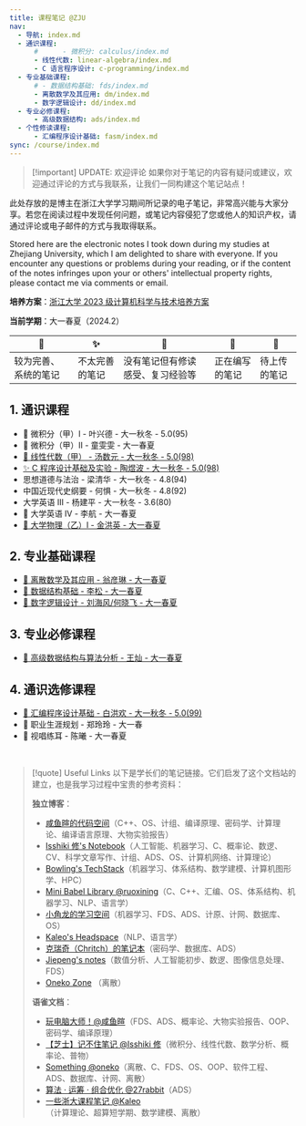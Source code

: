 ```yaml
---
title: 课程笔记 @ZJU
nav:
  - 导航: index.md
  - 通识课程:
      #      - 微积分: calculus/index.md
      - 线性代数: linear-algebra/index.md
      - C 语言程序设计: c-programming/index.md
  - 专业基础课程:
      # - 数据结构基础: fds/index.md
      - 离散数学及其应用: dm/index.md
      - 数字逻辑设计: dd/index.md
  - 专业必修课程:
      - 高级数据结构: ads/index.md
  - 个性修读课程:
      - 汇编程序设计基础: fasm/index.md
sync: /course/index.md
---
```


> [!important] UPDATE: 欢迎评论
> 如果你对于笔记的内容有疑问或建议，欢迎通过评论的方式与我联系，让我们一同构建这个笔记站点！

此处存放的是博主在浙江大学学习期间所记录的电子笔记，非常高兴能与大家分享。若您在阅读过程中发现任何问题，或笔记内容侵犯了您或他人的知识产权，请通过评论或电子邮件的方式与我取得联系。

Stored here are the electronic notes I took down during my studies at Zhejiang University, which I am delighted to share with everyone. If you encounter any questions or problems during your reading, or if the content of the notes infringes upon your or others' intellectual property rights, please contact me via comments or email.

**培养方案**：[浙江大学 2023 级计算机科学与技术培养方案](https://pan.memset0.cn/Share/2024/02/12/%E6%B5%99%E6%B1%9F%E5%A4%A7%E5%AD%A62023%E7%BA%A7%E8%AE%A1%E7%AE%97%E6%9C%BA%E7%A7%91%E5%AD%A6%E4%B8%8E%E6%8A%80%E6%9C%AF%E4%B8%93%E4%B8%9A%E5%9F%B9%E5%85%BB%E6%96%B9%E6%A1%88.pdf)

**当前学期**：大一春夏（2024.2）

| 🔮                   | ✨             | 💖                               | 🎯             | 🚧           |
| -------------------- | -------------- | -------------------------------- | -------------- | ------------ |
| 较为完善、系统的笔记 | 不太完善的笔记 | 没有笔记但有修读感受、复习经验等 | 正在编写的笔记 | 待上传的笔记 |

## 1. 通识课程

- 🚧 微积分（甲）I - 叶兴德 - 大一秋冬 - 5.0(95)
- 🎯 微积分（甲）II - 童雯雯 - 大一春夏
- [🔮 线性代数（甲） - 汤数元 - 大一秋冬 - 5.0(98)](./linear-algebra/)
- [✨ C 程序设计基础及实验 - 陶煜波 - 大一秋冬 - 5.0(98)](./c-programming/)
- 思想道德与法治 - 梁清华 - 大一秋冬 - 4.8(94)
- 中国近现代史纲要 - 何惧 - 大一秋冬 - 4.8(92)
- 大学英语 III - 杨建平 - 大一秋冬 - 3.6(80)
- 🎯 大学英语 IV - 李航 - 大一春夏
- [🎯 大学物理（乙）Ⅰ - 金洪英 - 大一春夏](/course/physics/)

## 2. 专业基础课程

- [🎯 离散数学及其应用 - 翁彦琳 - 大一春夏](/course/dm/)
- [🎯 数据结构基础 - 李松 - 大一春夏](/course/fds/)
- [🎯 数字逻辑设计 - 刘海风/何晓飞 - 大一春夏](/course/dd/)

## 3. 专业必修课程

- [🎯 高级数据结构与算法分析 - 王灿 - 大一春夏](/course/ads/)

## 4. 通识选修课程

- [🔮 汇编程序设计基础 - 白洪欢 - 大一秋冬 - 5.0(99)](./fasm/)
- 🎯 职业生涯规划 - 郑玲玲 - 大一春
- 🎯 视唱练耳 - 陈曦 - 大一春夏

<br>

> [!quote] Useful Links
> 以下是学长们的笔记链接。它们启发了这个文档站的建立，也是我学习过程中宝贵的参考资料：
>
> **独立博客**：
>
> - [咸鱼暄的代码空间](https://xuan-insr.github.io/)（C++、OS、计组、编译原理、密码学、计算理论、编译语言原理、大物实验报告）
> - [Isshiki 修's Notebook](https://note.isshikih.top/)（人工智能、机器学习、C、概率论、数逻、CV、科学文章写作、计组、ADS、OS、计算机网络、计算理论）
> - [Bowling's TechStack](https://note.bowling233.top/)（机器学习、体系结构、数学建模、计算机图形学、HPC）
> - [Mini Babel Library @ruoxining](https://ruoxining.github.io/OBvault/)（C、C++、汇编、OS、体系结构、机器学习、NLP、语言学）
> - [小角龙的学习空间](https://zhang-each.github.io/My-CS-Notebook/)（机器学习、FDS、ADS、计原、计网、数据库、OS）
> - [Kaleo's Headspace](https://kaleo996.github.io/)（NLP、语言学）
> - [克瑞奇（Chritch）的笔记本](https://notes.zerokei.top/course/)（密码学、数据库、ADS）
> - [Jiepeng's notes](https://note.jiepeng.tech/CS/)（数值分析、人工智能初步、数逻、图像信息处理、FDS）
> - [Oneko Zone](https://oneko.zone/) （离散）
>
> **语雀文档**：
>
> - [玩电脑大师！@咸鱼暄](https://www.yuque.com/xianyuxuan/coding/)（FDS、ADS、概率论、大物实验报告、OOP、密码学、编译原理）
> - [【芝士】记不住笔记 @Isshiki 修](https://www.yuque.com/isshikixiu/notes)（微积分、线性代数、数学分析、概率论、普物）
> - [Something @oneko](https://www.yuque.com/oneko/something/)（离散、C、FDS、OS、OOP、软件工程、ADS、数据库、计网、离散）
> - [算法 · 运筹 · 组合优化 @27rabbit](https://www.yuque.com/27rabbit/gi2sf3/)（ADS）
> - [一些浙大课程笔记 @Kaleo](https://www.yuque.com/linguisty/zju_courses/)（计算理论、超算短学期、数学建模、离散）
